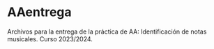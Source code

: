 # AAentrega
Archivos para la entrega de la práctica de AA: Identificación de notas musicales. Curso 2023/2024.
